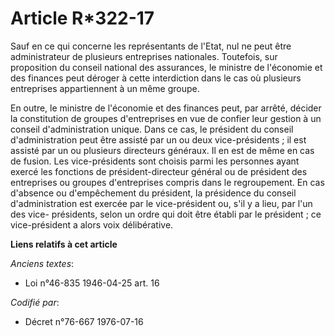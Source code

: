 # Article R*322-17

Sauf en ce qui concerne les représentants de l'Etat, nul ne peut être administrateur de plusieurs entreprises nationales.
Toutefois, sur proposition du conseil national des assurances, le ministre de l'économie et des finances peut déroger à cette
interdiction dans le cas où plusieurs entreprises appartiennent à un même groupe.

En outre, le ministre de l'économie et des finances peut, par arrêté, décider la constitution de groupes d'entreprises en vue
de confier leur gestion à un conseil d'administration unique. Dans ce cas, le président du conseil d'administration peut être
assisté par un ou deux vice-présidents ; il est assisté par un ou plusieurs directeurs généraux. Il en est de même en cas de
fusion. Les vice-présidents sont choisis parmi les personnes ayant exercé les fonctions de président-directeur général ou de
président des entreprises ou groupes d'entreprises compris dans le regroupement. En cas d'absence ou d'empêchement du
président, la présidence du conseil d'administration est exercée par le vice-président ou, s'il y a lieu, par l'un des vice-
présidents, selon un ordre qui doit être établi par le président ; ce vice-président a alors voix délibérative.

**Liens relatifs à cet article**

_Anciens textes_:

  - Loi n°46-835 1946-04-25 art. 16

_Codifié par_:

  - Décret n°76-667 1976-07-16
